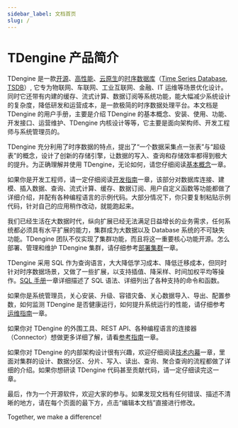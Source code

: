 ```yaml
---
sidebar_label: 文档首页
slug: /
---
```


# TDengine 产品简介

TDengine 是一款[开源](https://www.taosdata.com/tdengine/open_source_time-series_database)、[高性能](https://www.taosdata.com/fast)、[云原生](https://www.taosdata.com/tdengine/cloud_native_time-series_database)的<a href="https://www.taosdata.com/" data-internallinksmanager029f6b8e52c="2" title="时序数据库" target="_blank" rel="noopener">时序数据库</a>（<a href="https://www.taosdata.com/time-series-database" data-internallinksmanager029f6b8e52c="9" title="Time Series DataBase" target="_blank" rel="noopener">Time Series Database</a>, <a href="https://www.taosdata.com/tsdb" data-internallinksmanager029f6b8e52c="8" title="TSDB" target="_blank" rel="noopener">TSDB</a>）, 它专为物联网、车联网、工业互联网、金融、IT 运维等场景优化设计。同时它还带有内建的缓存、流式计算、数据订阅等系统功能，能大幅减少系统设计的复杂度，降低研发和运营成本，是一款极简的时序数据处理平台。本文档是 TDengine 的用户手册，主要是介绍 TDengine 的基本概念、安装、使用、功能、开发接口、运营维护、TDengine 内核设计等等，它主要是面向架构师、开发工程师与系统管理员的。

TDengine 充分利用了时序数据的特点，提出了“一个数据采集点一张表”与“超级表”的概念，设计了创新的存储引擎，让数据的写入、查询和存储效率都得到极大的提升。为正确理解并使用 TDengine，无论如何，请您仔细阅读[基本概念](./concept)一章。

如果你是开发工程师，请一定仔细阅读[开发指南](./develop)一章，该部分对数据库连接、建模、插入数据、查询、流式计算、缓存、数据订阅、用户自定义函数等功能都做了详细介绍，并配有各种编程语言的示例代码。大部分情况下，你只要复制粘贴示例代码，针对自己的应用稍作改动，就能跑起来。

我们已经生活在大数据时代，纵向扩展已经无法满足日益增长的业务需求，任何系统都必须具有水平扩展的能力，集群成为大数据以及 Database 系统的不可缺失功能。TDengine 团队不仅实现了集群功能，而且将这一重要核心功能开源。怎么部署、管理和维护 TDengine 集群，请仔细参考[部署集群](./deployment)一章。

TDengine 采用 SQL 作为查询语言，大大降低学习成本、降低迁移成本，但同时针对时序数据场景，又做了一些扩展，以支持插值、降采样、时间加权平均等操作。[SQL 手册](./taos-sql)一章详细描述了 SQL 语法、详细列出了各种支持的命令和函数。

如果你是系统管理员，关心安装、升级、容错灾备、关心数据导入、导出、配置参数，如何监测 TDengine 是否健康运行，如何提升系统运行的性能，请仔细参考[运维指南](./operation)一章。

如果你对 TDengine 的外围工具、REST API、各种编程语言的连接器（Connector）想做更多详细了解，请看[参考指南](./reference)一章。

如果你对 TDengine 的内部架构设计很有兴趣，欢迎仔细阅读[技术内幕](./tdinternal)一章，里面对集群的设计、数据分区、分片、写入、读出、查询、聚合查询的流程都做了详细的介绍。如果你想研读 TDengine 代码甚至贡献代码，请一定仔细读完这一章。

最后，作为一个开源软件，欢迎大家的参与。如果发现文档有任何错误、描述不清晰的地方，请在每个页面的最下方，点击“编辑本文档”直接进行修改。

Together, we make a difference!
